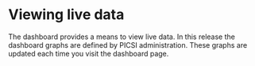 # Viewing live data

The dashboard provides a means to view live data. In this release the 
dashboard graphs are defined by PICSI administration. These graphs are 
updated each time you visit the dashboard page.
